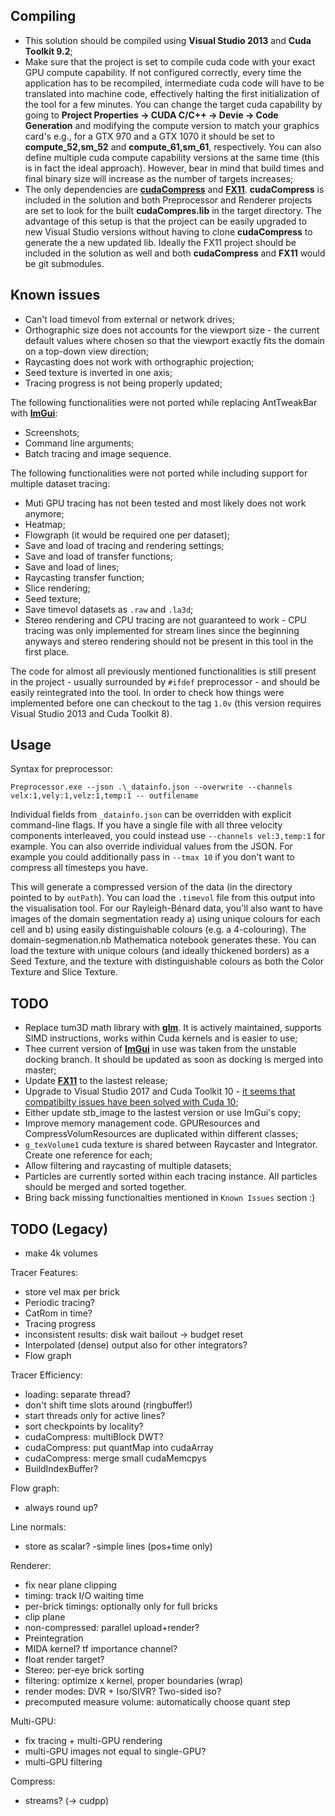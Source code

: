 Compiling
---------

- This solution should be compiled using **Visual Studio 2013** and **Cuda Toolkit 9.2**;
- Make sure that the project is set to compile cuda code with your exact GPU compute capability. If not configured correctly, every time the application has to be recompiled, intermediate cuda code will have to be translated into machine code, effectively halting the first initialization of the tool for a few minutes. You can change the target cuda capability by going to **Project Properties -> CUDA C/C++ -> Devie -> Code Generation** and modifying the compute version to match your graphics card's e.g., for a GTX 970 and a GTX 1070 it should be set to **compute_52,sm_52** and **compute_61,sm_61**, respectively. You can also define multiple cuda compute capability versions at the same time (this is in fact the ideal approach). However, bear in mind that build times and final binary size will increase as the number of targets increases;
- The only dependencies are **[cudaCompress](https://github.com/m0bl0/cudaCompress)** and **[FX11](https://github.com/Microsoft/FX11)**. **cudaCompress** is included in the solution and both Preprocessor and Renderer projects are set to look for the built **cudaCompres.lib** in the target directory. The advantage of this setup is that the project can be easily upgraded to new Visual Studio versions without having to clone **cudaCompress** to generate the a new updated lib. Ideally the FX11 project should be included in the solution as well and both **cudaCompress** and **FX11** would be git submodules.


Known issues
------------

- Can't load timevol from external or network drives;
- Orthographic size does not accounts for the viewport size - the current default values where chosen so that the viewport exactly fits the domain on a top-down view direction;
- Raycasting does not work with orthographic projection;
- Seed texture is inverted in one axis;
- Tracing progress is not being properly updated;

The following functionalities were not ported while replacing AntTweakBar with **[ImGui](https://github.com/ocornut/imgui)**:
- Screenshots;
- Command line arguments;
- Batch tracing and image sequence.

The following functionalities were not ported while including support for multiple dataset tracing:
- Muti GPU tracing has not been tested and most likely does not work anymore;
- Heatmap;
- Flowgraph (it would be required one per dataset);
- Save and load of tracing and rendering settings;
- Save and load of transfer functions;
- Save and load of lines;
- Raycasting transfer function;
- Slice rendering;
- Seed texture;
- Save timevol datasets as `.raw` and `.la3d`;
- Stereo rendering and CPU tracing are not guaranteed to work - CPU tracing was only implemented for stream lines since the beginning anyways and stereo rendering should not be present in this tool in the first place.

The code for almost all previously mentioned functionalities is still present in the project - usually surrounded by `#ifdef` preprocessor - and should be easily reintegrated into the tool. In order to check how things were implemented before one can checkout to the tag `1.0v` (this version requires Visual Studio 2013 and Cuda Toolkit 8).

Usage
-----

Syntax for preprocessor:

    Preprocessor.exe --json .\_datainfo.json --overwrite --channels velx:1,vely:1,velz:1,temp:1 -- outfilename

Individual fields from `_datainfo.json` can be overridden with explicit command-line flags. If you have a single file with all three velocity components interleaved, you could instead use `--channels vel:3,temp:1` for example. You can also override individual values from the JSON. For example you could additionally pass in `--tmax 10` if you don't want to compress all timesteps you have.

This will generate a compressed version of the data (in the directory pointed to by `outPath`). You can load the `.timevol` file from this output into the visualisation tool. For our Rayleigh-Bénard data, you'll also want to have images of the domain segmentation ready a) using unique colours for each cell and b) using easily distinguishable colours (e.g. a 4-colouring). The domain-segmenation.nb Mathematica notebook generates these. You can load the texture with unique colours (and ideally thickened borders) as a Seed Texture, and the texture with distinguishable colours as both the Color Texture and Slice Texture.



TODO
----

- Replace tum3D math library with **[glm](https://github.com/g-truc/glm)**. It is actively maintained, supports SIMD instructions, works within Cuda kernels and is easier to use;
- Thee current version of **[ImGui](https://github.com/ocornut/imgui)** in use was taken from the unstable docking branch. It should be updated as soon as docking is merged into master;
- Update **[FX11](https://github.com/Microsoft/FX11)** to the lastest release;
- Upgrade to Visual Studio 2017 and Cuda Toolkit 10 - [it seems that compatibilty issues have been solved with Cuda 10](https://blogs.msdn.microsoft.com/vcblog/2018/10/01/cuda-10-is-now-available-with-support-for-the-latest-visual-studio-2017-versions/);
- Either update stb_image to the lastest version or use ImGui's copy;
- Improve memory management code. GPUResources and CompressVolumResources are duplicated within different classes;
- `g_texVolume1` cuda texture is shared between Raycaster and Integrator. Create one reference for each;
- Allow filtering and raycasting of multiple datasets;
- Particles are currently sorted within each tracing instance. All particles should be merged and sorted together.
- Bring back missing functionalties mentioned in `Known Issues` section :)

TODO (Legacy)
----

- make 4k volumes

Tracer Features:
- store vel max per brick
- Periodic tracing?
- CatRom in time?
- Tracing progress
- inconsistent results: disk wait bailout -> budget reset
- Interpolated (dense) output also for other integrators?
- Flow graph

Tracer Efficiency:
- loading: separate thread?
- don't shift time slots around (ringbuffer!)
- start threads only for active lines?
- sort checkpoints by locality?
- cudaCompress: multiBlock DWT?
- cudaCompress: put quantMap into cudaArray
- cudaCompress: merge small cudaMemcpys
- BuildIndexBuffer?

Flow graph: 
- always round up?

Line normals: 
- store as scalar?
 -simple lines (pos+time only)


Renderer:
- fix near plane clipping
- timing: track I/O waiting time
- per-brick timings: optionally only for full bricks
- clip plane
- non-compressed: parallel upload+render?
- Preintegration
- MIDA kernel? tf importance channel?
- float render target?
- Stereo: per-eye brick sorting
- filtering: optimize x kernel, proper boundaries (wrap)
- render modes: DVR + Iso/SIVR? Two-sided iso?
- precomputed measure volume: automatically choose quant step

Multi-GPU:
- fix tracing + multi-GPU rendering
- multi-GPU images not equal to single-GPU?
- multi-GPU filtering

Compress:
- streams? (-> cudpp)
